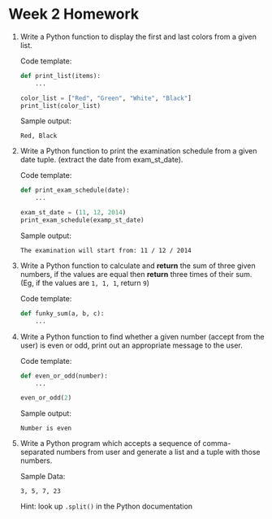 # Week 2 Homework

1. Write a Python function to display the first and last colors from a given list.

   Code template:

   ```py
   def print_list(items):
       ...

   color_list = ["Red", "Green", "White", "Black"]
   print_list(color_list)
   ```

   Sample output:

   ```
   Red, Black
   ```

2. Write a Python function to print the examination schedule from a given date tuple. (extract the date from exam_st_date).

   Code template:

   ```py
   def print_exam_schedule(date):
       ...

   exam_st_date = (11, 12, 2014)
   print_exam_schedule(examp_st_date)
   ```

   Sample output:

   ```
   The examination will start from: 11 / 12 / 2014
   ```

3. Write a Python function to calculate and **return** the sum of three given numbers, if the values are equal then **return** three times of their sum. (Eg, if the values are `1, 1, 1`, return `9`)

   Code template:

   ```py
   def funky_sum(a, b, c):
       ...
   ```

4. Write a Python function to find whether a given number (accept from the user) is even or odd, print out an appropriate message to the user.

   Code template:

   ```py
   def even_or_odd(number):
       ...

   even_or_odd(2)
   ```

   Sample output:

   ```
   Number is even
   ```

5. Write a Python program which accepts a sequence of comma-separated numbers from user and generate a list and a tuple with those numbers.

   Sample Data:

   ```
   3, 5, 7, 23
   ```

   Hint: look up `.split()` in the Python documentation
